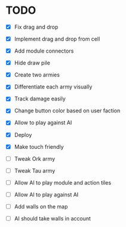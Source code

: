 # TODO

- [x] Fix drag and drop
- [x] Implement drag and drop from cell
- [x] Add module connectors
- [x] Hide draw pile
- [x] Create two armies
- [x] Differentiate each army visually
- [x] Track damage easily
- [x] Change button color based on user faction
- [x] Allow to play against AI
- [x] Deploy
- [x] Make touch friendly

- [ ] Tweak Ork army
- [ ] Tweak Tau army
- [ ] Allow AI to play module and action tiles
- [ ] Allow AI to play against AI
- [ ] Add walls on the map
- [ ] AI should take walls in account